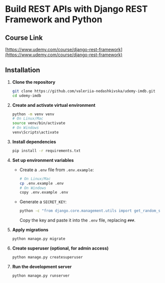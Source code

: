 # Build REST APIs with Django REST Framework and Python

## Course Link

[https://www.udemy.com/course/django-rest-framework](https://www.udemy.com/course/django-rest-framework)

## Installation

1. **Clone the repository**
    ```bash
    git clone https://github.com/valeriia-nedashkivska/udemy-imdb.git
    cd udemy-imdb
    ```

2. **Create and activate virtual environment**
    ```bash
    python -m venv venv
    # On Linux/Mac
    source venv/bin/activate
    # On Windows
    venv\Scripts\activate
    ```

3. **Install dependencies**
    ```bash
    pip install -r requirements.txt
    ```

4. **Set up environment variables**
    - Create a `.env` file from `.env.example`:
       ```bash
       # On Linux/Mac
       cp .env.example .env      
       # On Windows 
       copy .env.example .env   
       ```
    - Generate a `SECRET_KEY`:
       ```bash
       python -c "from django.core.management.utils import get_random_secret_key; print(get_random_secret_key())" 
       ```
      Copy the key and paste it into the `.env` file, replacing `###`.

5. **Apply migrations**
    ```bash
    python manage.py migrate
    ```

6. **Create superuser (optional, for admin access)**
    ```bash
    python manage.py createsuperuser
    ```

7. **Run the development server**
    ```bash
    python manage.py runserver
    ```